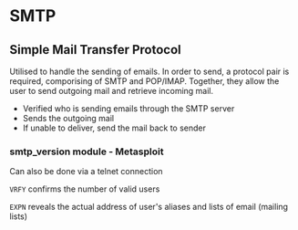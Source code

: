 # SMTP

## Simple Mail Transfer Protocol

Utilised to handle the sending of emails. In order to send, a protocol pair is required, comporising of SMTP and POP/IMAP. Together, they allow the user to send outgoing mail and retrieve incoming mail.

- Verified who is sending emails through the SMTP server
- Sends the outgoing mail
- If unable to deliver, send the mail back to sender

### smtp_version module - Metasploit

Can also be done via a telnet connection

`VRFY` confirms the number of valid users

`EXPN` reveals the actual address of user's aliases and lists of email (mailing lists)